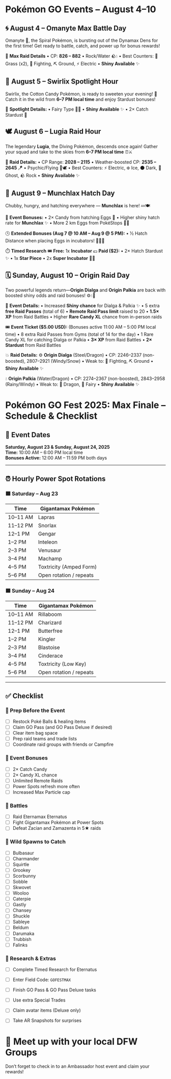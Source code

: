 # Pokémon GO Events – August 4–10

## 🌀 August 4 – **Omanyte Max Battle Day**

Omanyte 🐚, the Spiral Pokémon, is bursting out of the Dynamax Dens for the first time!
Get ready to battle, catch, and power up for bonus rewards!

🔹 **Max Raid Details**
• CP: **826 – 882**
• Rock/Water 🪨💧
• Best Counters: 🌿 Grass (x2), 🥊 Fighting, ⛏️ Ground, ⚡ Electric
• **Shiny Available** ✨



## 🍬 August 5 – **Swirlix Spotlight Hour**

Swirlix, the Cotton Candy Pokémon, is ready to sweeten your evening! 🍭
Catch it in the wild from **6–7 PM local time** and enjoy Stardust bonuses!

🔹 **Spotlight Details:**
• Fairy Type 🧚‍♂️
• **Shiny Available** ✨
• 2× Catch Stardust 🌟



## 🕊️ August 6 – **Lugia Raid Hour**

The legendary **Lugia**, the Diving Pokémon, descends once again!
Gather your squad and take to the skies from **6–7 PM local time** ⏰⚔️

🔹 **Raid Details:**
• CP Range: **2028 – 2115**
• Weather-boosted CP: **2535 – 2645** 🪁
• Psychic/Flying 🧠🕊️
• Best Counters: ⚡ Electric, ❄️ Ice, 🌑 Dark, 👻 Ghost, 🪨 Rock
• **Shiny Available** ✨


## 🥚 August 9 – **Munchlax Hatch Day**

Chubby, hungry, and hatching everywhere — **Munchlax** is here! 💤🍽️

🎁 **Event Bonuses:**
• 2× Candy from hatching Eggs 🍬
• Higher shiny hatch rate for **Munchlax** ✨
• More 2 km Eggs from PokéStops 🚶‍♂️

🕓 **Extended Bonuses (Aug 7 @ 10 AM – Aug 9 @ 5 PM):**
• ½ Hatch Distance when placing Eggs in incubators! 🏃‍♀️💨

⏱️ **Timed Research**
🎟️ **Free:** 1x **Incubator**
💵 **Paid ($2):**
• 2× Hatch Stardust ✨
• 1x **Star Piece**
• 2x **Super Incubator** 🥚🔥



## 🗓️ Sunday, August 10 – **Origin Raid Day**

Two powerful legends return—**Origin Dialga** and **Origin Palkia** are back with boosted shiny odds and raid bonuses! ⚙️💧🐉

📑 **Event Details:**
• Increased **Shiny chance** for Dialga & Palkia ✨
• 5 extra **free Raid Passes** (total of 6)
• **Remote Raid Pass limit** raised to 20
• **1.5× XP** from Raid Battles
• Higher **Rare Candy XL** chance from in-person raids

🎟️ **Event Ticket ($5.00 USD):** (Bonuses active 11:00 AM – 5:00 PM local time)
• 8 extra Raid Passes from Gyms (total of 14 for the day)
• 1 Rare Candy XL for catching Dialga or Palkia
• **3× XP** from Raid Battles
• **2× Stardust** from Raid Battles

💥 **Raid Details:**
⚙️ **Origin Dialga** (Steel/Dragon)
• CP: 2246–2337 (non-boosted), 2807–2921 (Windy/Snow)
• Weak to: 🥊 Fighting, ⛏️ Ground
• **Shiny Available** ✨

💧 **Origin Palkia** (Water/Dragon)
• CP: 2274–2367 (non-boosted), 2843–2958 (Rainy/Windy)
• Weak to: 🐉 Dragon, 🧚 Fairy
• **Shiny Available** ✨


# Pokémon GO Fest 2025: Max Finale – Schedule & Checklist

## 📅 Event Dates
**Saturday, August 23 & Sunday, August 24, 2025**  
**Time:** 10:00 AM – 6:00 PM local time  
**Bonuses Active:** 12:00 AM – 11:59 PM both days

---

## ⏰ Hourly Power Spot Rotations

### 🟩 Saturday – Aug 23

| Time     | Gigantamax Pokémon      |
| -------- | ----------------------- |
| 10–11 AM | Lapras                  |
| 11–12 PM | Snorlax                 |
| 12–1 PM  | Gengar                  |
| 1–2 PM   | Inteleon                |
| 2–3 PM   | Venusaur                |
| 3–4 PM   | Machamp                 |
| 4–5 PM   | Toxtricity (Amped Form) |
| 5–6 PM   | Open rotation / repeats |

### 🟦 Sunday – Aug 24

| Time     | Gigantamax Pokémon      |
| -------- | ----------------------- |
| 10–11 AM | Rillaboom               |
| 11–12 PM | Charizard               |
| 12–1 PM  | Butterfree              |
| 1–2 PM   | Kingler                 |
| 2–3 PM   | Blastoise               |
| 3–4 PM   | Cinderace               |
| 4–5 PM   | Toxtricity (Low Key)    |
| 5–6 PM   | Open rotation / repeats |

---

## ✅ Checklist

### 🧰 Prep Before the Event
- [ ] Restock Poké Balls & healing items
- [ ] Claim GO Pass (and GO Pass Deluxe if desired)
- [ ] Clear item bag space
- [ ] Prep raid teams and trade lists
- [ ] Coordinate raid groups with friends or Campfire

### 🎉 Event Bonuses
- [ ] 2× Catch Candy
- [ ] 2× Candy XL chance
- [ ] Unlimited Remote Raids
- [ ] Power Spots refresh more often
- [ ] Increased Max Particle cap

### 🥊 Battles
- [ ] Raid Eternamax Eternatus
- [ ] Fight Gigantamax Pokémon at Power Spots
- [ ] Defeat Zacian and Zamazenta in 5★ raids

### 🌿 Wild Spawns to Catch
- [ ] Bulbasaur
- [ ] Charmander
- [ ] Squirtle
- [ ] Grookey
- [ ] Scorbunny
- [ ] Sobble
- [ ] Skwovet
- [ ] Wooloo
- [ ] Caterpie
- [ ] Gastly
- [ ] Chansey
- [ ] Shuckle
- [ ] Sableye
- [ ] Beldum
- [ ] Darumaka
- [ ] Trubbish
- [ ] Falinks

### 📑 Research & Extras
- [ ] Complete Timed Research for Eternatus
- [ ] Enter Field Code: `GOFESTMAX`
- [ ] Finish GO Pass & GO Pass Deluxe tasks
- [ ] Use extra Special Trades
- [ ] Claim avatar items (Deluxe only)
- [ ] Take AR Snapshots for surprises



# 📍 Meet up with your local DFW Groups
Don’t forget to check in to an Ambassador host event and claim your rewards!